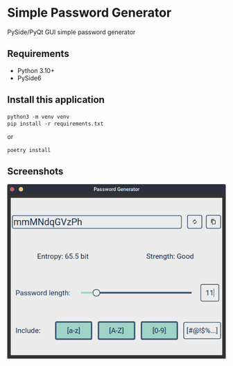 # Simple Password Generator
PySide/PyQt GUI simple password generator

## Requirements

* Python 3.10+
* PySide6

## Install this application
```
python3 -m venv venv
pip install -r requirements.txt
```  
or  
```
poetry install
```

## Screenshots

![window](images/main_window.png)

